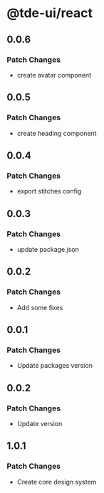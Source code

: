 # @tde-ui/react

## 0.0.6

### Patch Changes

- create avatar component

## 0.0.5

### Patch Changes

- create heading component

## 0.0.4

### Patch Changes

- export stitches config

## 0.0.3

### Patch Changes

- update package.json

## 0.0.2

### Patch Changes

- Add some fixes

## 0.0.1

### Patch Changes

- Update packages version

## 0.0.2

### Patch Changes

- Update version

## 1.0.1

### Patch Changes

- Create core design system
